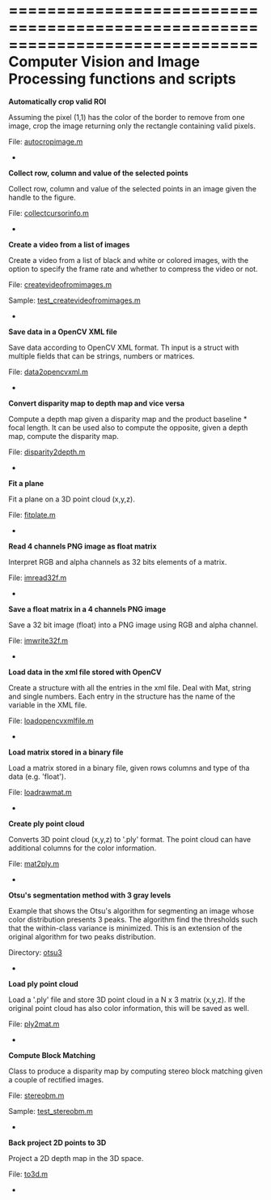==============================================================================
Computer Vision and Image Processing functions and scripts
==============================================================================


**Automatically crop valid ROI**

Assuming the pixel (1,1) has the color of the border to remove from one image, crop the image returning only the rectangle containing valid pixels.

File: [autocropimage.m](https://github.com/giuliomarin/cvip/blob/master/autocropimage.m)

-

**Collect row, column and value of the selected points**

Collect row, column and value of the selected points in an image given the handle to the figure.

File: [collectcursorinfo.m](https://github.com/giuliomarin/cvip/blob/master/collectcursorinfo.m)

-

**Create a video from a list of images**

Create a video from a list of black and white or colored images, with the option to specify the frame rate and whether to compress the video or not.

File: [createvideofromimages.m](https://github.com/giuliomarin/cvip/blob/master/createvideofromimages.m)

Sample: [test_createvideofromimages.m](https://github.com/giuliomarin/cvip/blob/master/samples/test_createvideofromimages.m)

-

**Save data in a OpenCV XML file**

Save data according to OpenCV XML format. Th input is a struct with multiple fields that can be strings, numbers or matrices.

File: [data2opencvxml.m](https://github.com/giuliomarin/cvip/blob/master/data2opencvxml.m)

-

**Convert disparity map to depth map and vice versa**

Compute a depth map given a disparity map and the product baseline * focal length. It can be used also to compute the opposite, given a depth map, compute the disparity map.

File: [disparity2depth.m](https://github.com/giuliomarin/cvip/blob/master/disparity2depth.m)

-

**Fit a plane**

Fit a plane on a 3D point cloud (x,y,z).

File: [fitplate.m](https://github.com/giuliomarin/cvip/blob/master/fitplane.m)

-

**Read 4 channels PNG image as float matrix**

Interpret RGB and alpha channels as 32 bits elements of a matrix.

File: [imread32f.m](https://github.com/giuliomarin/cvip/blob/master/imread32f.m)

-

**Save a float matrix in a 4 channels PNG image**

Save a 32 bit image (float) into a PNG image using RGB and alpha channel.

File: [imwrite32f.m](https://github.com/giuliomarin/cvip/blob/master/imwrite32f.m)

-

**Load data in the xml file stored with OpenCV**

Create a structure with all the entries in the xml file. Deal with Mat, string and single numbers.
Each entry in the structure has the name of the variable in the XML file.

File: [loadopencvxmlfile.m](https://github.com/giuliomarin/cvip/tree/master/loadopencvxmlfile.m)

-

**Load matrix stored in a binary file**

Load a matrix stored in a binary file, given rows columns and type of tha data (e.g. 'float').

File: [loadrawmat.m](https://github.com/giuliomarin/cvip/tree/master/loadrawmat.m)

-

**Create ply point cloud**

Converts 3D point cloud (x,y,z) to '.ply' format. The point cloud can have additional columns for the color information.

File: [mat2ply.m](https://github.com/giuliomarin/cvip/blob/master/mat2ply.m)

-

**Otsu's segmentation method with 3 gray levels**

Example that shows the Otsu's algorithm for segmenting an image whose color distribution presents 3 peaks. The algorithm find the thresholds such that the within-class variance is minimized. This is an extension of the original algorithm for two peaks distribution.

Directory: [otsu3](https://github.com/giuliomarin/cvip/tree/master/otsu3)

-

**Load ply point cloud**

Load a '.ply' file and store 3D point cloud in a N x 3 matrix (x,y,z). If the original point cloud has also color information, this will be saved as well.

File: [ply2mat.m](https://github.com/giuliomarin/cvip/blob/master/ply2mat.m)

-

**Compute Block Matching**

Class to produce a disparity map by computing stereo block matching given a couple of rectified images.

File: [stereobm.m](https://github.com/giuliomarin/cvip/blob/master/stereobm.m)

Sample: [test_stereobm.m](https://github.com/giuliomarin/cvip/blob/master/samples/test_stereobm.m)

-

**Back project 2D points to 3D**

Project a 2D depth map in the 3D space.

File: [to3d.m](https://github.com/giuliomarin/cvip/blob/master/to3d.m)

-
